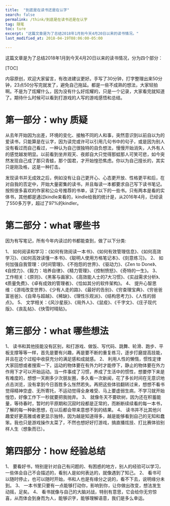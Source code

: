 ```yaml
---
title:  "到底是在读书还是在认字"
search: false
permalink: /think/到底是在读书还是在认字
tag: 随笔
toc: ture
excerpt: "这篇文章是为了总结2018年1月到今天4月20日以来的读书情况。"
last_modified_at: 2018-04-19T08:06:00-05:00

---
```




这篇文章是为了总结2018年1月到今天4月20日以来的读书情况，分为四个部分：

[TOC]

内容原创，欢迎大家留言，有改进建议更好。手写了30分钟，打字整理出来50分钟，23点50分写完就发了，避免自己拖延。都是一些不成熟的想法，大家轻拍啊。不是为了炫耀什么，因为没有什么好炫耀的，只是一个记录，大家看完就知道了。期待什么时候可以看到打游戏的人写的游戏感悟和总结。

# 第一部分：why 质疑

从去年开始因为出差，环境的变化、接触不同的人和事，突然意识到以前自以为的爱读书，只能算是在认字，因为读完或许可以引用几句书中的句子，或是因为别人没有看过而自己看过，一种认为自己很独特的自负想法，慢慢开始消失，人外有人的感觉越发明显。以前看到坐井观天、夜郎自大只觉得那蛙那人可笑可悲，如今突然发现自己成了那只青蛙，那个国君，才开始惶恐焦虑。你以为自己擅长的，其实只是刚及格，这是一种打击。

发现读书并无成效之后，例如没有让自己更开心、心态更开放、性格更平和后，在对自我的否定中，开始大量密集的读书，并且每读一本都要求自己写下读书笔记。按照很多喜欢的作家和公众号推荐的书单，读了以下的一些书。只有两本是看的实体书，其他都是通过kindle来看的，kindle给我的统计是，从2016年4月，已经读了550多万字，超过了97%的kindler。

# 第二部分：what 哪些书

因为有写笔记，所有今年内读过的书都能查到，做了以下分类:

1、  如何阅读和学习：《如何有效阅读一本书》、《如何有效管理信息》、《如何高效学习》、《如何高效读懂一本书》、《聪明人使用方格笔记本》、《刻意练习》。
2、  如何加强自我管理：《时间管理》、《不抱怨的世界》、《驱动力》、《Zen to Done》、《自控力》、《毅力：培养自律》、《精力管理》、《控制愤怒》、《奇特的一生》。
3、  工作相关：《原则》、《黑客与画家》、《高效能人士的7大习惯》、《实战需求分析》、《质量免费》、《卓有成效的管理者》、《恰如其分的软件架构》。
4、  提升心智思维：《游戏改变世界》、《少有人走的路》、《最好的告别》、《穷查理宝典》、《穷爸爸富爸爸》、《自卑与超越》、《稀缺》、《理性乐观派》、《结构思考力》、《人性的弱点》。
5、  文学相关：《风沙星辰》、《局外人》、《鼠疫》、《千字文》、《庄子现代版》、《丧乱帖》、《快雪时晴贴》。

# 第三部分：what 哪些想法

1、  读书和其他技能没有区别，和打游戏、做饭、写代码、跳舞、轮滑、跑步、平板支撑等等一样，首先是要有兴趣，再是要不断的重复练习，逐步打磨提高技能，并且在这个过程中收获充分的满足感和成就感。
2、  利用人性的懒惰，惯性定律大家回想或者搜索一下，运动的物体要在有外力时才能停下，静止的物体要在外力作用下才可以开始运动。当一件事成了习惯，养成了生活中的惯性，想要停下来是有难度的，想想一天刷多少次朋友圈，多久看一次新闻，花了多长时间在无意识地点击浏览，没有拿到今日首胜多么怅然若失。再把这些体验翻转过来，想想不看书觉得精神空虚、无所寄托，不运动觉得全身难受、马上要虚弱生病，不学习就开始惶恐，好像工作下一秒就要把我抛弃。
3、  就像冬天不要砍树，因为还在积蓄能量，等待春时，暂时的平原期和沉寂时段都是正常的，而断断续续看的每一本书，了解的每一种新思想，在以后都会带来意想不到的结果。
4、  读书并不比其他兴趣爱好更高雅或者更显示独特，因为越是知道得多，越是能够看到自己的无知和蠢笨。我也只是游戏操作太菜了，不然也想好好打游戏，搞直播炫技、打比赛体验别样人生（想象而已）。

# 第四部分：how 经验总结

1、  要看好书，特别是针对自己有问题的、有困惑的地方，别人的经验可以学习，一些体会自己不会描述的，看别人是如何表达的，就像遇到了知己。
2、  看书可以随时停止，也可以随时开始，书和人也是有缘分之说的，看不下去，说明缘分未到。
3、  一本书里只要有一点能够打动你，影响到你，让你做出改变，想法发生动摇，足矣。
4、  看书就像与自己的大脑对战，特别有意思，它会给你无穷惊喜，从而体会到身而为人，能够识字，能够理解语意，我们是多么幸运。